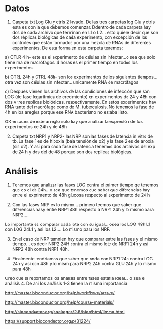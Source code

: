 # Datos

1. Carpeta txt Log Glu y ctrls 2 lavado. De las tres carpetas log Glu
y ctrls esta es con la que debemos comenzar. Ddentro de cada carpeta
hay dos de cada archivo que terminan en L1 o L2... esto quiere decir
que son dos réplicas biológicas de cada experimento, con excepción de
los controles que están formados por una mezcla de RNAs de diferentes
experimentos. De esta forma en esta carpeta tenemos:

a) CTLR 4 h- este es el experimento de células sin infectar...o sea
que solo tiene rna de macrófagos. 4 horas es el primer tiempo en todos
los experimentos.

b) CTRL 24h y CTRL 48h- son los experimentos de los siguientes
tiempos... otra vez son células sin infectar... unicamente RNA de
macrófagos

c) Despues vienen los archivos de las condiciones de infección que son
LOG (de fase logarítmica de crecimiento) en experimentos de 24 y 48h
con dos y tres replicas biológicas, respectivamente. En estos
experimentos hay RNA tanto del macrófago como de M. tuberculosis.  No
tenemos la fase de 4h en los areglos porque ese RNA bacteriano no
estaba listo.

OK entoces de este arreglo solo hay que analizar la expresión de los
experimentos de 24h y de 48h

2. Carpeta txt NRP1 y NRP2- las NRP son las fases de latencia in
vitro de tb. La fase 1 es de hipoxia (baja tensión de o2) y la fase
2 es de anoxia (sin o2). Y así para cada fase de latencia tenemos dos
archivos del exp de 24 h y dos del de 48 porque son dos replicas
biológicas.


# Análisis

1. Tenemos que analizar las fases LOG contra el primer tiempo qe
tenemos que es el de 24h...o sea que tenemos que saber que diferencias
hay entre el exprimento de 48h glucosa respecto al experimento de 24 h

2. Con las fases NRP es lo mismo... primero teemos que saber que
diferencias hasy entre NRP1 48h respecto a NRP1 24h y lo mismo para
NRP2....

Lo importante es comparar cada lote con su igual... osea los LOG 48h
L1 con LOG 24L1 y asi los L2.... Lo mismo para los NRP.

3. En el caso de NRP tamnien hay que comparar entre las fases y el
mismo tiempo... es decir NRP2 24H contra el mismo lote de NRP1 24h y
asi NRP2 48h contra NRP1 48h.

4. Finalmente tendriamos que saber que onda con NRP1 24h contra LOG
24h y asi con 48h y lo mism para NRP2 24h contra GLU 24h y lo mismo
para 48h

Creo que si reportamos los analisis entre fases estaría ideal... o sea
el análisis 4. De ahi los análisis 1-3 tienen la misma importancia




http://master.bioconductor.org/help/workflows/arrays/

http://master.bioconductor.org/help/course-materials/

http://bioconductor.org/packages/2.5/bioc/html/limma.html

https://support.bioconductor.org/p/31224/
